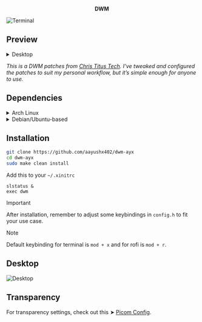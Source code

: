 <p align="center"> <strong>DWM</strong>  </p>

![Terminal](https://github.com/aayushx402/dwm-ayx/blob/main/dwm.png)

## Preview

<details>
  <summary>Desktop</summary>
  
![Terminal](https://github.com/aayushx402/images/blob/main/dwm/2024-08-24_00-24.png)

</details>

*This is a DWM patches from [Chris Titus Tech](https://github.com/ChrisTitusTech/dwm-titus). I’ve tweaked and configured the patches to suit my personal workflow, but it’s simple enough for anyone to use.*

## Dependencies

<details>
  <summary>Arch Linux</summary>

**To install the required packages, run:**

```bash
sudo pacman -S --needed base-devel git libx11 libxcb libxinerama libxft imlib2
```

</details> <details> <summary>Debian/Ubuntu-based</summary>
  
**To install the required packages, run:**

```bash
sudo apt install build-essential git libx11-dev libx11-xcb-dev libxcb-res0-dev libxinerama-dev libxft-dev libimlib2-dev
```
</details>

## Installation

```bash
git clone https://github.com/aayushx402/dwm-ayx
cd dwm-ayx
sudo make clean install
```

Add this to your `~/.xinitrc`

```
slstatus &
exec dwm
```

> [!IMPORTANT]
> After installation, remember to adjust some keybindings in `config.h` to fit your use case.

> [!NOTE]
> Default keybinding for terminal is `mod + x` and for rofi is `mod + r`.

## Desktop
![Desktop](https://github.com/aayushx402/images/blob/main/dwm/2024-08-23_22-08_1.png)

## Transparency

For transparency settings, check out this ➤ [Picom Config](https://github.com/aayushx402/i3-CatDotfiles/blob/main/picom/picom.conf).

